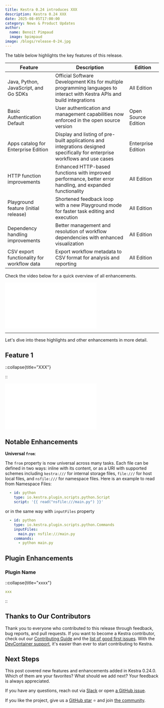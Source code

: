 ```yaml
---
title: Kestra 0.24 introduces XXX
description: Kestra 0.24 XXX
date: 2025-08-05T17:00:00
category: News & Product Updates
author:
  name: Benoit Pimpaud
  image: bpimpaud
image: /blogs/release-0-24.jpg
---
```



The table below highlights the key features of this release.

| Feature                                   | Description                                                                | Edition |
|-------------------------------------------|----------------------------------------------------------------------------| --- |
| Java, Python, JavaScript, and Go SDKs     | Official Software Development Kits for multiple programming languages to interact with Kestra APIs and build integrations | All Edition |
| Basic Authentication Default     | User authentication and management capabilities now enforced in the open source version | Open Source Edition |
| Apps catalog for Enterprise Edition     | Display and listing of pre-built applications and integrations designed specifically for enterprise workflows and use cases | Enterprise Edition |
| HTTP function improvements     | Enhanced HTTP-based functions with improved performance, better error handling, and expanded functionality | All Edition |
| Playground feature (initial release)     | Shortened feedback loop with a new Playground mode for faster task editing and execution | All Edition |
| Dependency handling improvements     | Better management and resolution of workflow dependencies with enhanced visualization | All Edition |
| CSV export functionality for workflow data     | Export workflow metadata to CSV format for analysis and reporting | All Edition |


Check the video below for a quick overview of all enhancements.

<div class="video-container">
    <iframe src="XXXX" title="YouTube video player" frameborder="0" allow="accelerometer; autoplay; clipboard-write; encrypted-media; gyroscope; picture-in-picture; web-share" referrerpolicy="strict-origin-when-cross-origin" allowfullscreen></iframe>
</div>

---

Let's dive into these highlights and other enhancements in more detail.


## Feature 1

::collapse{title="XXX"}

::

<div class="video-container">
    <iframe src="XXX" title="Multi Panel Editor" frameborder="0" allow="accelerometer; autoplay; clipboard-write; encrypted-media; gyroscope; picture-in-picture; web-share" referrerpolicy="strict-origin-when-cross-origin" allowfullscreen></iframe>
</div>



## Notable Enhancements

**Universal `from`**: 

The `from` property is now universal across many tasks. Each file can be defined in two ways: inline with its content, or as a URI with supported schemes including `kestra:///` for internal storage files, `file:///` for host local files, and `nsfile:///` for namespace files.
Here is an example to read from Namespace Files:

```yaml
  - id: python
    type: io.kestra.plugin.scripts.python.Script
    script: '{{ read("nsfile:///main.py") }}'
```

or in the same way with `inputFiles` property

```yaml
  - id: python
    type: io.kestra.plugin.scripts.python.Commands
    inputFiles:
      main.py: nsfile:///main.py
    commands:
      - python main.py
```

## Plugin Enhancements

### Plugin Name



::collapse{title="xxxx"}
```yaml
xxx
```
::


## Thanks to Our Contributors

Thank you to everyone who contributed to this release through feedback, bug reports, and pull requests. If you want to become a Kestra contributor, check out our [Contributing Guide](https://kestra.io/docs/getting-started/contributing) and the [list of good first issues](https://github.com/search?q=org%3Akestra-io+label%3A%22good+first+issue%22+is%3Aopen&type=issues&utm_source=GitHub&utm_medium=github&utm_content=Good+First+Issues). With the [DevContainer support](docs/01.getting-started/03.contributing.md), it's easier than ever to start contributing to Kestra.

## Next Steps

This post covered new features and enhancements added in Kestra 0.24.0. Which of them are your favorites? What should we add next? Your feedback is always appreciated.

If you have any questions, reach out via [Slack](https://kestra.io/slack) or open [a GitHub issue](https://github.com/kestra-io/kestra).

If you like the project, give us a [GitHub star](https://github.com/kestra-io/kestra) ⭐️ and join [the community](https://kestra.io/slack). 